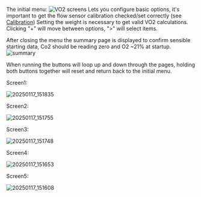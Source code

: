 The initial menu:
![VO2 screens](https://github.com/user-attachments/assets/a66c6aac-ad8d-4772-a429-af35d4d979b3)
Lets you configure basic options, it's important to get the flow sensor calibration checked/set correctly (see [Calibration](calibration.md))
Setting the weight is necessary to get valid VO2 calculations.
Clicking "+" will move between options, ">" will select items.

After closing the menu the summary page is displayed to confirm sensible starting data, Co2 should be reading zero and O2 ~21% at startup.
![summary](https://github.com/user-attachments/assets/2739b50b-02d2-4db0-af6f-8e417b4e76c1)

When running the buttons will loop up and down through the pages, holding both buttons together will reset and return back to the initial menu.

Screen1:

![20250117_151835](https://github.com/user-attachments/assets/7f8ad51a-facb-48e8-87ed-5968b3e3362b)

Screen2:

![20250117_151755](https://github.com/user-attachments/assets/89bdfe6d-7819-4f95-872c-e6918cddd18b)

Screen3:

![20250117_151748](https://github.com/user-attachments/assets/c86020a5-f36e-44ac-81d7-81ac988788dc)

Screen4:

![20250117_151653](https://github.com/user-attachments/assets/99539ccd-cffa-42d7-9a99-0dbba8c30105)

Screen5:

![20250117_151608](https://github.com/user-attachments/assets/95407a36-5b31-45cf-85fc-ceb8b2d260b9)
